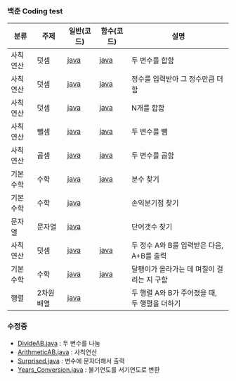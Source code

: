 ### 백준 Coding test

| 분류     | 주제       | 일반(코드)                                      | 함수(코드)                                      | 설명                                          |
| -------- | ---------- | ----------------------------------------------- | ----------------------------------------------- | --------------------------------------------- |
| 사칙연산 | 덧셈       | [java](https://www.acmicpc.net/source/48316653) | [java](https://www.acmicpc.net/source/51271875) | 두 변수를 합함                                |
| 사칙연산 | 덧셈       | [java](https://www.acmicpc.net/source/51272715) | [java](https://www.acmicpc.net/source/51275901) | 정수를 입력받아 그 정수만큼 더함              |
| 사칙연산 | 덧셈       | [java](https://www.acmicpc.net/source/51308064) | [java](https://www.acmicpc.net/source/51308356) | N개를 합함                                    |
| 사칙연산 | 뺄셈       | [java](https://www.acmicpc.net/source/51492918) | [java](https://www.acmicpc.net/source/51493014) | 두 변수를 뺌                                  |
| 사칙연산 | 곱셈       | [java](https://www.acmicpc.net/source/51499004) | [java](https://www.acmicpc.net/source/51723927) | 두 변수를 곱함                                |
| 기본수학 | 수학       | [java](https://www.acmicpc.net/source/52351853) | [java](https://www.acmicpc.net/source/52352815) | 분수 찾기                                     |
| 기본수학 | 수학       | [java](https://www.acmicpc.net/source/52393519) |                                                 | 손익분기점 찾기                               |
| 문자열   | 문자열     | [java](https://www.acmicpc.net/source/52618125) |                                                 | 단어갯수 찾기                                 |
| 사칙연산 | 덧셈       | [java](https://www.acmicpc.net/source/50022421) | [java](https://www.acmicpc.net/source/53553807) | 두 정수 A와 B를 입력받은 다음, A+B를 출력     |
| 기본수학 | 수학       | [java](https://www.acmicpc.net/source/53778115) | [java](https://www.acmicpc.net/source/53778494) | 달팽이가 올라가는 데 며칠이 걸리는 지 구함    |
| 행렬     | 2차원 배열 | [java](https://www.acmicpc.net/source/65418416) |                                                 | 두 행렬 A와 B가 주어졌을 때, 두 행렬을 더하기 |

### 수정중

- [DivideAB.java](https://github.com/BoGyeong1/study_javas/blob/master/src/DivideAB.java) : 두 변수를 나눔
- [ArithmeticAB.java](./src/ArithmeticAB.java) : 사칙연산
- [Surprised.java](./src/Surprised.java) : 변수에 문자더해서 출력
- [Years_Conversion.java](./src/Years_Conversion.java) : 불기연도를 서기연도로 변환
